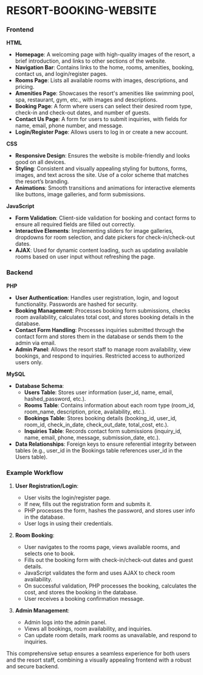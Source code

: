 # RESORT-BOOKING-WEBSITE

### Frontend

**HTML**
- **Homepage**: A welcoming page with high-quality images of the resort, a brief introduction, and links to other sections of the website.
- **Navigation Bar**: Contains links to the home, rooms, amenities, booking, contact us, and login/register pages.
- **Rooms Page**: Lists all available rooms with images, descriptions, and pricing.
- **Amenities Page**: Showcases the resort's amenities like swimming pool, spa, restaurant, gym, etc., with images and descriptions.
- **Booking Page**: A form where users can select their desired room type, check-in and check-out dates, and number of guests.
- **Contact Us Page**: A form for users to submit inquiries, with fields for name, email, phone number, and message.
- **Login/Register Page**: Allows users to log in or create a new account.

**CSS**
- **Responsive Design**: Ensures the website is mobile-friendly and looks good on all devices.
- **Styling**: Consistent and visually appealing styling for buttons, forms, images, and text across the site. Use of a color scheme that matches the resort’s branding.
- **Animations**: Smooth transitions and animations for interactive elements like buttons, image galleries, and form submissions.

**JavaScript**
- **Form Validation**: Client-side validation for booking and contact forms to ensure all required fields are filled out correctly.
- **Interactive Elements**: Implementing sliders for image galleries, dropdowns for room selection, and date pickers for check-in/check-out dates.
- **AJAX**: Used for dynamic content loading, such as updating available rooms based on user input without refreshing the page.

### Backend

**PHP**
- **User Authentication**: Handles user registration, login, and logout functionality. Passwords are hashed for security.
- **Booking Management**: Processes booking form submissions, checks room availability, calculates total cost, and stores booking details in the database.
- **Contact Form Handling**: Processes inquiries submitted through the contact form and stores them in the database or sends them to the admin via email.
- **Admin Panel**: Allows the resort staff to manage room availability, view bookings, and respond to inquiries. Restricted access to authorized users only.

**MySQL**
- **Database Schema**:
  - **Users Table**: Stores user information (user_id, name, email, hashed_password, etc.).
  - **Rooms Table**: Contains information about each room type (room_id, room_name, description, price, availability, etc.).
  - **Bookings Table**: Stores booking details (booking_id, user_id, room_id, check_in_date, check_out_date, total_cost, etc.).
  - **Inquiries Table**: Records contact form submissions (inquiry_id, name, email, phone, message, submission_date, etc.).
- **Data Relationships**: Foreign keys to ensure referential integrity between tables (e.g., user_id in the Bookings table references user_id in the Users table).

### Example Workflow

1. **User Registration/Login**:
   - User visits the login/register page.
   - If new, fills out the registration form and submits it.
   - PHP processes the form, hashes the password, and stores user info in the database.
   - User logs in using their credentials.

2. **Room Booking**:
   - User navigates to the rooms page, views available rooms, and selects one to book.
   - Fills out the booking form with check-in/check-out dates and guest details.
   - JavaScript validates the form and uses AJAX to check room availability.
   - On successful validation, PHP processes the booking, calculates the cost, and stores the booking in the database.
   - User receives a booking confirmation message.

3. **Admin Management**:
   - Admin logs into the admin panel.
   - Views all bookings, room availability, and inquiries.
   - Can update room details, mark rooms as unavailable, and respond to inquiries.

This comprehensive setup ensures a seamless experience for both users and the resort staff, combining a visually appealing frontend with a robust and secure backend.
